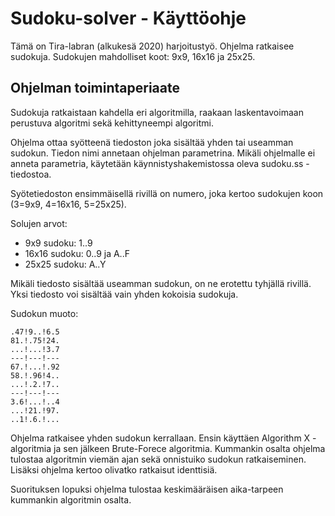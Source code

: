 # Sudoku-solver - Käyttöohje

Tämä on Tira-labran (alkukesä 2020) harjoitustyö. Ohjelma ratkaisee sudokuja. Sudokujen mahdolliset koot: 9x9, 16x16 ja 25x25.

## Ohjelman toimintaperiaate
Sudokuja ratkaistaan kahdella eri algoritmilla, raakaan laskentavoimaan perustuva algoritmi sekä kehittyneempi algoritmi.

Ohjelma ottaa syötteenä tiedoston joka sisältää yhden tai useamman sudokun. Tiedon nimi annetaan ohjelman parametrina. Mikäli ohjelmalle ei anneta parametria, käytetään käynnistyshakemistossa oleva sudoku.ss -tiedostoa.

Syötetiedoston ensimmäisellä rivillä on numero, joka kertoo sudokujen koon (3=9x9, 4=16x16, 5=25x25).

Solujen arvot:

* 9x9 sudoku: 1..9
* 16x16 sudoku: 0..9 ja A..F
* 25x25 sudoku: A..Y

Mikäli tiedosto sisältää useamman sudokun, on ne erotettu tyhjällä rivillä. Yksi tiedosto voi sisältää vain yhden kokoisia sudokuja.

Sudokun muoto:

    .47!9..!6.5
    81.!.75!24.
    ...!...!3.7
    ---!---!---
    67.!...!.92
    58.!.96!4..
    ...!.2.!7..
    ---!---!---
    3.6!...!..4
    ...!21.!97.
    ..1!.6.!...
    
Ohjelma ratkaisee yhden sudokun kerrallaan. Ensin käyttäen Algorithm X -algoritmia ja sen jälkeen Brute-Forece algoritmia. Kummankin osalta ohjelma tulostaa algoritmin viemän ajan sekä onnistuiko sudokun ratkaiseminen. Lisäksi ohjelma kertoo olivatko ratkaisut identtisiä.

Suorituksen lopuksi ohjelma tulostaa keskimääräisen aika-tarpeen kummankin algoritmin osalta.

